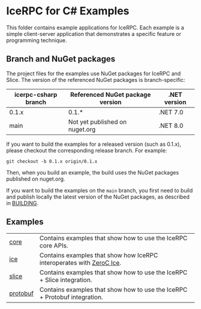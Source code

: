 # IceRPC for C# Examples

This folder contains example applications for IceRPC. Each example is a simple client-server application that
demonstrates a specific feature or programming technique.

## Branch and NuGet packages

The project files for the examples use NuGet packages for IceRPC and Slice. The version of the referenced NuGet packages
is branch-specific:

| icerpc-csharp branch | Referenced NuGet package version | .NET version |
|----------------------|----------------------------------|--------------|
| 0.1.x                | 0.1.*                            | .NET 7.0     |
| main                 | Not yet published on nuget.org   | .NET 8.0     |

If you want to build the examples for a released version (such as 0.1.x), please checkout the corresponding release
branch. For example:

```shell
git checkout -b 0.1.x origin/0.1.x
```

Then, when you build an example, the build uses the NuGet packages published on nuget.org.

If you want to build the examples on the `main` branch, you first need to build and publish locally the latest version
of the NuGet packages, as described in [BUILDING].

## Examples

|                         |                                                                            |
|-------------------------|----------------------------------------------------------------------------|
| [core](./core/)         | Contains examples that show how to use the IceRPC core APIs.              |
| [ice](./ice/)           | Contains examples that show how IceRPC interoperates with [ZeroC Ice].    |
| [slice](./slice/)       | Contains examples that show how to use the IceRPC + Slice integration.    |
| [protobuf](./protobuf/) | Contains examples that show how to use the IceRPC + Protobuf integration. |

[BUILDING]: ../BUILDING.md
[ZeroC Ice]: https://github.com/zeroc-ice/ice
